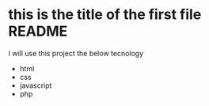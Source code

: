 <h1>this is the title of the first file README</h1>
<p>
I will use this project the below tecnology 
</p>
<ul>
<li>html</li>
<li>css</li>
<li>javascript</li>
<li>php</li>
</ul>

